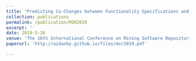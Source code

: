 ```yaml
---
title: "Predicting Co-Changes between Functionality Specifications and Source Code in Behavior Driven Development"
collection: publications
permalink: /publication/MSR2019
excerpt: ''
date: 2019-5-26
venue: 'The 16th International Conference on Mining Software Repositories (Full Paper Acceptance Rate = 25%)'
paperurl: 'http://aidanby.github.io/files/msr2019.pdf'

---
```


